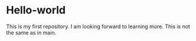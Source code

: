 # Hello-world
This is my first repository.
I am looking forward to learning more.
This is not the same as in main.
